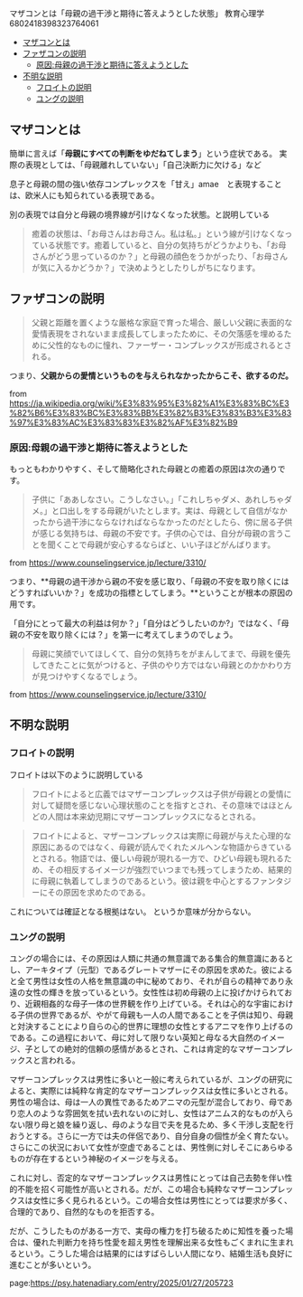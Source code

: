 マザコンとは「母親の過干渉と期待に答えようとした状態」
教育心理学
6802418398323764061

- [マザコンとは](#マザコンとは)
- [ファザコンの説明](#ファザコンの説明)
  - [原因:母親の過干渉と期待に答えようとした](#原因母親の過干渉と期待に答えようとした)
- [不明な説明](#不明な説明)
  - [フロイトの説明](#フロイトの説明)
  - [ユングの説明](#ユングの説明)


## マザコンとは

簡単に言えば「**母親にすべての判断をゆだねてしまう**」という症状である。
実際の表現としては、「母親離れしていない」「自己決断力に欠ける」など

息子と母親の間の強い依存コンプレックスを「甘え」amae　と表現することは、欧米人にも知られている表現である。

別の表現では自分と母親の境界線が引けなくなった状態。と説明している

> 癒着の状態は、「お母さんはお母さん。私は私。」という線が引けなくなっている状態です。癒着していると、自分の気持ちがどうかよりも、「お母さんがどう思っているのか？」と母親の顔色をうかがったり、「お母さんが気に入るかどうか？」で決めようとしたりしがちになります。


## ファザコンの説明

> 父親と距離を置くような厳格な家庭で育った場合、厳しい父親に表面的な愛情表現をされないまま成長してしまったために、その欠落感を埋めるために父性的なものに憧れ、ファーザー・コンプレックスが形成されるとされる。

つまり、**父親からの愛情というものを与えられなかったからこそ、欲するのだ。**

from https://ja.wikipedia.org/wiki/%E3%83%95%E3%82%A1%E3%83%BC%E3%82%B6%E3%83%BC%E3%83%BB%E3%82%B3%E3%83%B3%E3%83%97%E3%83%AC%E3%83%83%E3%82%AF%E3%82%B9




### 原因:母親の過干渉と期待に答えようとした

もっともわかりやすく、そして簡略化された母親との癒着の原因は次の通りです。

> 子供に「ああしなさい。こうしなさい。」「これしちゃダメ、あれしちゃダメ。」と口出しをする母親がいたとします。実は、母親として自信がなかったから過干渉にならなければならなかったのだとしたら、傍に居る子供が感じる気持ちは、母親の不安です。子供の心では、自分が母親の言うことを聞くことで母親が安心するならばと、いい子ほどがんばります。

from https://www.counselingservice.jp/lecture/3310/

つまり、**母親の過干渉から親の不安を感じ取り、「母親の不安を取り除くにはどうすればいいか？」を成功の指標としてしまう。**ということが根本の原因の用です。

「自分にとって最大の利益は何か？」「自分はどうしたいのか?」ではなく、「母親の不安を取り除くには？」を第一に考えてしまうのでしょう。

> 母親に笑顔でいてほしくて、自分の気持ちをがまんしてまで、母親を優先してきたことに気がつけると、子供のやり方ではない母親とのかかわり方が見つけやすくなるでしょう。

from https://www.counselingservice.jp/lecture/3310/

## 不明な説明

### フロイトの説明

フロイトは以下のように説明している

> フロイトによると広義ではマザーコンプレックスは子供が母親との愛情に対して疑問を感じない心理状態のことを指すとされ、その意味ではほとんどの人間は本来幼児期にマザーコンプレックスになるとされる。

> フロイトによると、マザーコンプレックスは実際に母親が与えた心理的な原因にあるのではなく、母親が読んでくれたメルヘンな物語からきているとされる。物語では、優しい母親が現れる一方で、ひどい母親も現れるため、その相反するイメージが強烈でいつまでも残ってしまうため、結果的に母親に執着してしまうのであるという。彼は親を中心とするファンタジーにその原因を求めたのである。

これについては確証となる根拠はない。
というか意味が分からない。

### ユングの説明

ユングの場合には、その原因は人類に共通の無意識である集合的無意識にあるとし、アーキタイプ（元型）であるグレートマザーにその原因を求めた。彼によると全て男性は女性の人格を無意識の中に秘めており、それが自らの精神であり永遠の女性の輝きを放っているという。女性性は初め母親の上に投げかけられており、近親相姦的な母子一体の世界観を作り上げている。それは心的な宇宙における子供の世界であるが、やがて母親も一人の人間であることを子供は知り、母親と対決することにより自らの心的世界に理想の女性とするアニマを作り上げるのである。この過程において、母に対して限りない英知と母なる大自然のイメージ、子としての絶対的信頼の感情があるとされ、これは肯定的なマザーコンプレックスと言われる。

マザーコンプレックスは男性に多いと一般に考えられているが、ユングの研究によると、実際には純粋な肯定的なマザーコンプレックスは女性に多いとされる。男性の場合は、母は一人の異性であるためアニマの元型が混合しており、母であり恋人のような雰囲気を拭い去れないのに対し、女性はアニムス的なものが入らない限り母と娘を繰り返し、母のような目で夫を見るため、多く干渉し支配を行おうとする。さらに一方では夫の伴侶であり、自分自身の個性が全く育たない。さらにこの状況において女性が空虚であることは、男性側に対しそこにあらゆるものが存在するという神秘のイメージを与える。

これに対し、否定的なマザーコンプレックスは男性にとっては自己去勢を伴い性的不能を招く可能性が高いとされる。だが、この場合も純粋なマザーコンプレックスは女性に多く見られるという。この場合女性は男性にとっては要求が多く、合理的であり、自然的なものを拒否する。

だが、こうしたものがある一方で、実母の権力を打ち破るために知性を養った場合は、優れた判断力を持ち性愛を超え男性を理解出来る女性もごくまれに生まれるという。こうした場合は結果的にはすばらしい人間になり、結婚生活も良好に進むことが多いという。


page:https://psy.hatenadiary.com/entry/2025/01/27/205723
